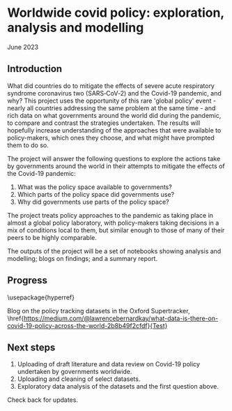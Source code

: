 Worldwide covid policy: exploration, analysis and modelling
==============================

June 2023

Introduction
------------ 
What did countries do to mitigate the effects of severe acute respiratory syndrome coronavirus two (SARS‑CoV‑2) and the Covid-19 pandemic, and why? This project uses the opportunity of this rare 'global policy' event - nearly all countries addressing the same problem at the same time - and rich data on what governments around the world did during the pandemic, to compare and contrast the strategies undertaken. The results will hopefully increase understanding of the approaches that were available to policy-makers, which ones they choose, and what might have prompted them to do so.   

The project will answer the following questions to explore the actions take by governments around the world in their attempts to mitigate the effects of the Covid-19 pandemic:

1) What was the policy space available to governments?
2) Which parts of the policy space did governments use? 
3) Why did governments use parts of the policy space?   

The project treats policy approaches to the pandemic as taking place in almost a global policy laboratory, with policy-makers taking decisions in a mix of conditions local to them, but similar enough to those of many of their peers to be highly comparable. 

The outputs of the project will be a set of notebooks showing analysis and modelling; blogs on findings; and a summary report. 

Progress
------------ 

\usepackage{hyperref}

Blog on the policy tracking datasets in the Oxford Supertracker, \href{https://medium.com/@lawrencebernardkay/what-data-is-there-on-covid-19-policy-across-the-world-2b8b49f2cfdf}{Test}

Next steps
------------

1) Uploading of draft literature and data review on Covid-19 policy undertaken by governments worldwide.   
2) Uploading and cleaning of select datasets. 
3) Exploratory data analysis of the datasets and the first question above. 

Check back for updates. 

